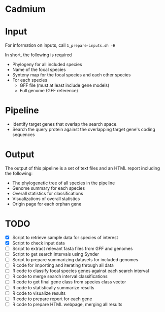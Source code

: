 # Cadmium

# Input

 For information on inputs, call `1_prepare-inputs.sh -H`

 In short, the following is required

 - Phylogeny for all included species
 - Name of the focal species
 - Synteny map for the focal species and each other species
 - For each species
   - GFF file (must at least include gene models)
   - Full genome (GFF reference)

# Pipeline

 - Identify target genes that overlap the search space.
 - Search the query protein against the overlapping target gene's coding sequences

# Output

 The output of this pipeline is a set of text files and an HTML report
 including the following:

 - The phylogenetic tree of all species in the pipeline
 - Genome summary for each species 
 - Overall statistics for classifications
 - Visualizations of overall statistics
 - Origin page for each orphan gene

# TODO

 - [x] Script to retrieve sample data for species of interest
 - [x] Script to check input data
 - [ ] Script to extract relevant fasta files from GFF and genomes 
 - [ ] Script to get search intervals using Synder
 - [ ] Script to prepare summarizing datasets for included genomes
 - [ ] R code for importing and iterating through all data
 - [ ] R code to classify focal species genes against each search interval
 - [ ] R code to merge search interval classifications
 - [ ] R code to get final gene class from species class vector
 - [ ] R code to statistically summarize results
 - [ ] R code to visualize results
 - [ ] R code to prepare report for each gene
 - [ ] R code to prepare HTML webpage, merging all results
